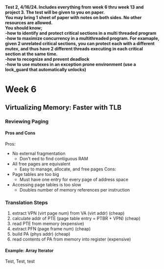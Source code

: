 **Test 2, 4/16/24. Includes everything from week 6 thru week 13 and project 3. The test will be given to you on paper.  
You may bring 1 sheet of paper with notes on both sides. No other resources are allowed.  
You should know;  
-how to identify and protect critical sections in a multi threaded program  
-how to maximize concurrency in a multithreaded program. For examaple, given 2 unrelated critical sections, you can protect each with a different mutex, and thus have 2 different threads executing in each critical section at the same time.  
-how to recognize and prevent deadlock  
-how to use mutexes in an exception prone environment (use a lock_guard that automatically unlocks)**



# Week 6
## Virtualizing Memory: Faster with TLB
### Reviewing Paging


#### Pros and Cons
Pros:
- No external fragmentation
	- Don't eed to find contiguous RAM
- All free pages are equivalent
	- Easy to manage, allocate, and free pages
Cons:
- Page tables are too big
	- Must have one entry for every page of address space
- Accessing page tables is too slow
	- Doubles number of memory references per instruction

### Translation Steps
1. extract VPN (virt page num) from VA (virt addr)                   (cheap)
2. calculate addr of PTE (page table entry = PTBR + VPN)     (cheap)
3. read PTE from memory                                                            (expensive)
4. extract PFN (page frame num)                                                (cheap)
5. build PA (phys addr)                                                                (cheap)
6. read contents of PA from memory into register                     (expensive)

#### Example: Array Iterator






Test, Test, test